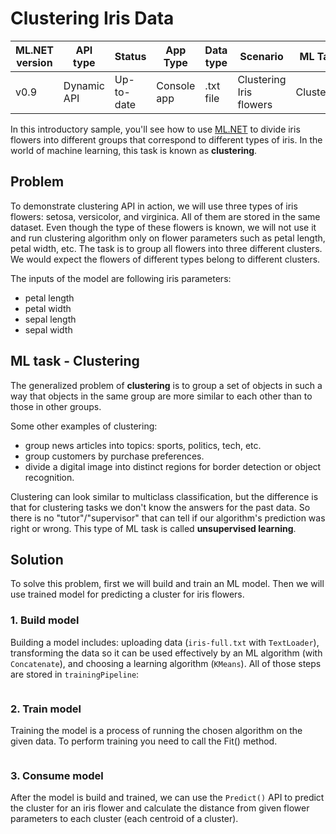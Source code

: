 # Clustering Iris Data

| ML.NET version | API type          | Status                        | App Type    | Data type | Scenario            | ML Task                   | Algorithms                  |
|----------------|-------------------|-------------------------------|-------------|-----------|---------------------|---------------------------|-----------------------------|
| v0.9           | Dynamic API | Up-to-date | Console app | .txt file | Clustering Iris flowers | Clustering | K-means++ |

In this introductory sample, you'll see how to use [ML.NET](https://www.microsoft.com/net/learn/apps/machine-learning-and-ai/ml-dotnet) to divide iris flowers into different groups that correspond to different types of iris. In the world of machine learning, this task is known as **clustering**.

## Problem
To demonstrate clustering API in action, we will use three types of iris flowers: setosa, versicolor, and virginica. All of them are stored in the same dataset. Even though the type of these flowers is known, we will not use it and run clustering algorithm only on flower parameters such as petal length, petal width, etc. The task is to group all flowers into three different clusters. We would expect the flowers of different types belong to different clusters.

The inputs of the model are following iris parameters:
* petal length
* petal width
* sepal length
* sepal width

## ML task - Clustering
The generalized problem of **clustering** is to group a set of objects in such a way that objects in the same group are more similar to each other than to those in other groups.

Some other examples of clustering:
* group news articles into topics: sports, politics, tech, etc.
* group customers by purchase preferences.
* divide a digital image into distinct regions for border detection or object recognition.

Clustering can look similar to multiclass classification, but the difference is that for clustering tasks we don't know the answers for the past data. So there is no "tutor"/"supervisor" that can tell if our algorithm's prediction was right or wrong. This type of ML task is called **unsupervised learning**.

## Solution
To solve this problem, first we will build and train an ML model. Then we will use trained model for predicting a cluster for iris flowers.

### 1. Build model
Building a model includes: uploading data (`iris-full.txt` with `TextLoader`), transforming the data so it can be used effectively by an ML algorithm (with `Concatenate`), and choosing a learning algorithm (`KMeans`). All of those steps are stored in `trainingPipeline`:
```csharp --region create_model --project ./IrisClustering/IrisClustering/IrisClustering.csproj --session "iris clustering"     ./IrisClustering/IrisClustering/Program.cs
```
### 2. Train model
Training the model is a process of running the chosen algorithm on the given data. To perform training you need to call the Fit() method.
```csharp --region train_model --project ./IrisClustering/IrisClustering/IrisClustering.csproj --session "iris clustering"     ./IrisClustering/IrisClustering/Program.cs
```
### 3. Consume model
After the model is build and trained, we can use the `Predict()` API to predict the cluster for an iris flower and calculate the distance from given flower parameters to each cluster (each centroid of a cluster).

```csharp --region execute_model --project ./IrisClustering/IrisClustering/IrisClustering.csproj --session "iris clustering"     ./IrisClustering/IrisClustering/Program.cs
```
